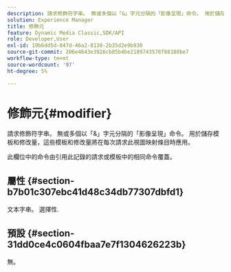 ```yaml
---
description: 請求修飾符字串。 無或多個以「&」字元分隔的「影像呈現」命令。 用於儲存模板和修改量，這些模板和修改量將在每次請求此視圖映射條目時應用。
solution: Experience Manager
title: 修飾元
feature: Dynamic Media Classic,SDK/API
role: Developer,User
exl-id: 19b6dd5d-847d-46a2-8138-2b35d2e9b930
source-git-commit: 206e4643e3926cb85b4be2189743578f88180be7
workflow-type: tm+mt
source-wordcount: '97'
ht-degree: 5%

---
```


# 修飾元{#modifier}

請求修飾符字串。 無或多個以「&amp;」字元分隔的「影像呈現」命令。 用於儲存模板和修改量，這些模板和修改量將在每次請求此視圖映射條目時應用。

此欄位中的命令由引用此記錄的請求或模板中的相同命令覆蓋。

## 屬性 {#section-b7b01c307ebc41d48c34db77307dbfd1}

文本字串。 選擇性.

## 預設 {#section-31dd0ce4c0604fbaa7e7f1304626223b}

無。
